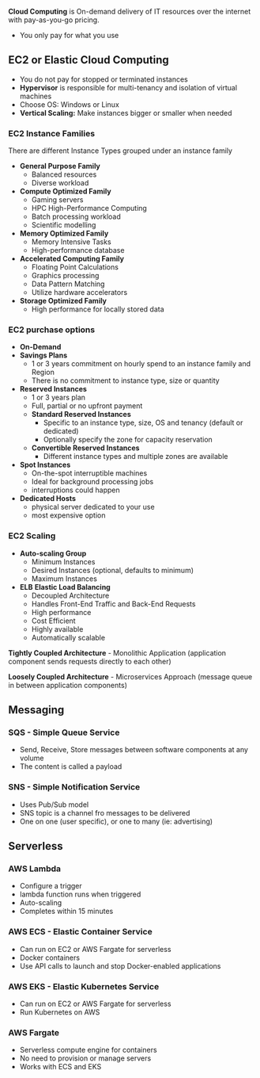  
**Cloud Computing** is On-demand delivery of IT resources over the internet with pay-as-you-go pricing.
- You only pay for what you use

## EC2 or Elastic Cloud Computing
- You do not pay for stopped or terminated instances
- **Hypervisor** is responsible for multi-tenancy and isolation of virtual machines
- Choose OS: Windows or Linux
- **Vertical Scaling:** Make instances bigger or smaller when needed

### EC2 Instance Families
There are different Instance Types grouped under an instance family

- **General Purpose Family**
	- Balanced resources
	- Diverse workload
- **Compute Optimized Family**
	- Gaming servers
	- HPC High-Performance Computing
	- Batch processing workload
	- Scientific modelling
- **Memory Optimized Family**
	- Memory Intensive Tasks
	- High-performance database
- **Accelerated Computing Family**
	- Floating Point Calculations
	- Graphics processing
	- Data Pattern Matching
	- Utilize hardware accelerators
- **Storage Optimized Family**
	- High performance for locally stored data

### EC2 purchase options
- **On-Demand**
- **Savings Plans**
	- 1 or 3 years commitment on hourly spend to an instance family and Region
	- There is no commitment to instance type, size or quantity
- **Reserved Instances**
	- 1 or 3 years plan
	- Full, partial or no upfront payment
	- **Standard Reserved Instances**
		- Specific to an instance type, size, OS and tenancy (default or dedicated)
		- Optionally specify the zone for capacity reservation
	- **Convertible Reserved Instances**
		- Different instance types and multiple zones are available
- **Spot Instances**
	- On-the-spot interruptible machines
	- Ideal for background processing jobs
	- interruptions could happen
- **Dedicated Hosts**
	- physical server dedicated to your use
	- most expensive option

### EC2 Scaling
- **Auto-scaling Group**
	- Minimum Instances
	- Desired Instances (optional, defaults to minimum)
	- Maximum Instances
- **ELB** **Elastic Load Balancing**
	- Decoupled Architecture
	- Handles Front-End Traffic and Back-End Requests
	- High performance
	- Cost Efficient
	- Highly available
	- Automatically scalable


**Tightly Coupled Architecture** - Monolithic Application (application component sends requests directly to each other)

**Loosely Coupled Architecture** - Microservices Approach (message queue in between application components)

## Messaging

### SQS - Simple Queue Service
- Send, Receive, Store messages between software components at any volume
- The content is called a payload

### SNS - Simple Notification Service
- Uses Pub/Sub model
- SNS topic is a channel fro messages to be delivered
- One on one (user specific), or one to many (ie: advertising)

## Serverless

### AWS Lambda
- Configure a trigger
- lambda function runs when triggered
- Auto-scaling
- Completes within 15 minutes
### AWS ECS - Elastic Container Service
- Can run on EC2 or AWS Fargate for serverless
- Docker containers
- Use API calls to launch and stop Docker-enabled applications

### AWS EKS - Elastic Kubernetes Service
- Can run on EC2 or AWS Fargate for serverless
- Run Kubernetes on AWS

### AWS Fargate
- Serverless compute engine for containers
- No need to provision or manage servers
- Works with ECS and EKS
